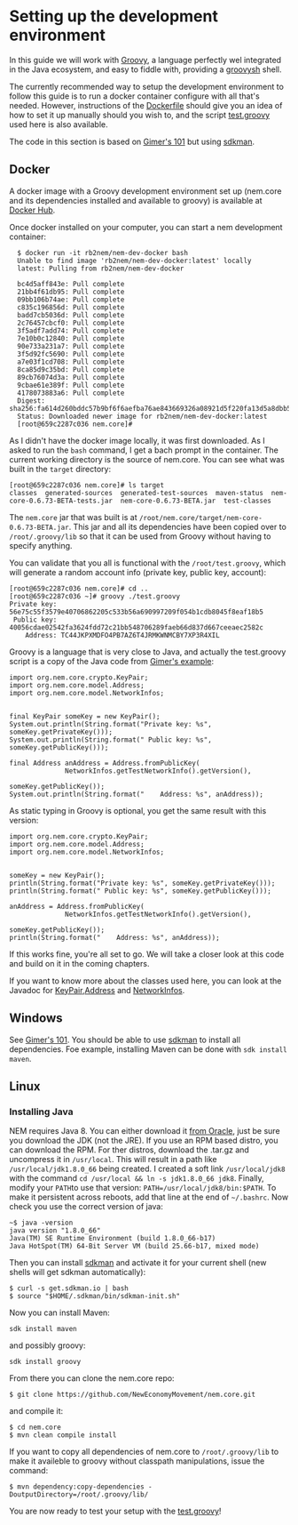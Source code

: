 # Setting up the development environment

In this guide we will work with [Groovy](http://www.groovy-lang.org/), a language perfectly wel integrated 
in the Java ecosystem, and easy to fiddle with, providing a [groovysh](http://www.groovy-lang.org/groovysh.html) 
shell.

The currently recommended way to setup the development environment to follow this guide is to run a docker
container configure with all that's needed. However, instructions of the [Dockerfile](https://github.com/rb2nem/nem-dev-docker/blob/master/Dockerfile)
should give you an idea of how to set it up manually should you wish to, and the script [test.groovy](https://github.com/rb2nem/nem-dev-docker/blob/master/test.groovy) 
used here is also available.

The code in this section is based on [Gimer's 101](https://forum.nem.io/t/nem-development-101-episode-01-java-git-maven-nem-core/1656)
but using [sdkman](http://sdkman.io/).

## Docker

A docker image with a Groovy development environment set up (nem.core and its dependencies installed and
available to groovy) is available at [Docker Hub](https://hub.docker.com/r/rb2nem/nem-dev-docker).

Once docker installed on your computer, you can start a nem development container:
```
  $ docker run -it rb2nem/nem-dev-docker bash
  Unable to find image 'rb2nem/nem-dev-docker:latest' locally
  latest: Pulling from rb2nem/nem-dev-docker

  bc4d5aff843e: Pull complete 
  21bb4f61db95: Pull complete 
  09bb106b74ae: Pull complete 
  c835c196856d: Pull complete 
  badd7cb5036d: Pull complete 
  2c76457cbcf0: Pull complete 
  3f5adf7add74: Pull complete 
  7e10b0c12840: Pull complete 
  90e733a231a7: Pull complete 
  3f5d92fc5690: Pull complete 
  a7e03f1cd708: Pull complete 
  8ca85d9c35bd: Pull complete 
  89cb76074d3a: Pull complete 
  9cbae61e389f: Pull complete 
  4178073883a6: Pull complete 
  Digest: sha256:fa614d260bddc57b9bf6f6aefba76ae843669326a08921d5f220fa13d5a8dbb5
  Status: Downloaded newer image for rb2nem/nem-dev-docker:latest
  [root@659c2287c036 nem.core]# 
```

As I didn't have the docker image locally, it was first downloaded. As I asked to run the `bash` command, I get
a bach prompt in the container. The current working directory is the source of nem.core. You can see what was built
in the `target` directory:
```
[root@659c2287c036 nem.core]# ls target
classes  generated-sources  generated-test-sources  maven-status  nem-core-0.6.73-BETA-tests.jar  nem-core-0.6.73-BETA.jar  test-classes
```
The `nem.core` jar that was built is at `/root/nem.core/target/nem-core-0.6.73-BETA.jar`.
This jar and all its dependencies have been copied over to `/root/.groovy/lib` so that it can be used from Groovy 
without having to specify anything.                 

You can validate that you all is functional with the `/root/test.groovy`, which will generate a random account info (private key, public key, 
account):
```
[root@659c2287c036 nem.core]# cd ..
[root@659c2287c036 ~]# groovy ./test.groovy 
Private key: 56e75c55f3579e40706862205c533b56a690997209f054b1cdb8045f8eaf18b5
 Public key: 40056cdae02542fa3624fdd72c21bb548706289faeb66d837d667ceeaec2582c
    Address: TC44JKPXMDFO4PB7AZ6T4JRMKWNMCBY7XP3R4XIL

```


Groovy is a language that is very close to Java, and actually the test.groovy script is a copy of the Java code
from [Gimer's example](https://forum.nem.io/t/nem-development-101-episode-02-idea-intellij-nem-core-vanity-gen/1665):

```
import org.nem.core.crypto.KeyPair;
import org.nem.core.model.Address;
import org.nem.core.model.NetworkInfos;


final KeyPair someKey = new KeyPair();
System.out.println(String.format("Private key: %s", someKey.getPrivateKey()));
System.out.println(String.format(" Public key: %s", someKey.getPublicKey()));

final Address anAddress = Address.fromPublicKey(
              NetworkInfos.getTestNetworkInfo().getVersion(),
                                                        someKey.getPublicKey());
System.out.println(String.format("    Address: %s", anAddress));

```

As static typing in Groovy is optional, you get the same result with this version:
```
import org.nem.core.crypto.KeyPair;
import org.nem.core.model.Address;
import org.nem.core.model.NetworkInfos;


someKey = new KeyPair();
println(String.format("Private key: %s", someKey.getPrivateKey()));
println(String.format(" Public key: %s", someKey.getPublicKey()));

anAddress = Address.fromPublicKey(
              NetworkInfos.getTestNetworkInfo().getVersion(),
                                                        someKey.getPublicKey());
println(String.format("    Address: %s", anAddress));

``` 

If this works fine, you're all set to go. We will take a closer look at this code and build on it in the coming chapters.

If you want to know more about the classes used here, you can look at the Javadoc for [KeyPair](http://www.nem.ninja/org.nem.core/org/nem/core/crypto/KeyPair.html),[Address](http://www.nem.ninja/org.nem.core/org/nem/core/model/Address.html) and [NetworkInfos](http://www.nem.ninja/org.nem.core/org/nem/core/model/NetworkInfos.html).

## Windows

See [Gimer's
101](https://forum.nem.io/t/nem-development-101-episode-01-java-git-maven-nem-core/1656).
You should be able to use [sdkman](http://sdkman.io/) to install all
dependencies. Foe example, installing Maven can be done with `sdk install
maven`.

## Linux

### Installing Java

NEM requires Java 8. You can either download it [from
Oracle](http://www.oracle.com/technetwork/java/javase/downloads/index.html),
just be sure you download the JDK (not the JRE).
If you use an RPM based distro, you can download the RPM. For ther distros, download the .tar.gz
and uncompress it in `/usr/local`. This will result in a path like `/usr/local/jdk1.8.0_66` being
created. I created a soft link `/usr/local/jdk8` with the command `cd /usr/local && ln -s jdk1.8.0_66 jdk8`.
Finally, modify your `PATH`to use that version: `PATH=/usr/local/jdk8/bin:$PATH`. To make it persistent 
across reboots, add that line at the end of `~/.bashrc`.
Now check you use the correct version of java:
```
~$ java -version
java version "1.8.0_66"
Java(TM) SE Runtime Environment (build 1.8.0_66-b17)
Java HotSpot(TM) 64-Bit Server VM (build 25.66-b17, mixed mode)
```

Then you can install [sdkman](http://sdkman.io) and activate it for your current shell (new shells will get sdkman automatically):
```
$ curl -s get.sdkman.io | bash
$ source "$HOME/.sdkman/bin/sdkman-init.sh"
```

Now you can install Maven:
```
sdk install maven
```
and possibly groovy:
```
sdk install groovy
```
From there you can clone the nem.core repo: 
```
$ git clone https://github.com/NewEconomyMovement/nem.core.git
```
and compile it:
```
$ cd nem.core
$ mvn clean compile install
```
If you want to copy all dependencies of nem.core to `/root/.groovy/lib` to make it availeble to groovy without classpath manipulations,
issue the command:
```
$ mvn dependency:copy-dependencies -DoutputDirectory=/root/.groovy/lib/
```
You are now ready to test your setup with the [test.groovy](https://github.com/rb2nem/nem-dev-docker/blob/master/test.groovy)!
